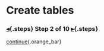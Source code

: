 <div class="top">

# Create tables
### [◂](command:katapod.loadPage?step1){.steps} Step 2 of 10 [▸](command:katapod.loadPage?step3){.steps}
</div>



[continue](command:katapod.loadPage?step3){.orange_bar}